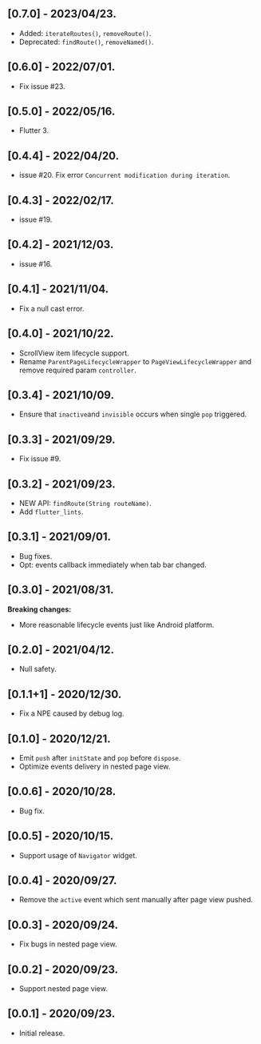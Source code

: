 ## [0.7.0] - 2023/04/23.

* Added: `iterateRoutes()`, `removeRoute()`.
* Deprecated: `findRoute()`, `removeNamed()`.

## [0.6.0] - 2022/07/01.

* Fix issue #23.

## [0.5.0] - 2022/05/16.

* Flutter 3.

## [0.4.4] - 2022/04/20.

* issue #20. Fix error `Concurrent modification during iteration`.

## [0.4.3] - 2022/02/17.

* issue #19.

## [0.4.2] - 2021/12/03.

* issue #16.

## [0.4.1] - 2021/11/04.

* Fix a null cast error.

## [0.4.0] - 2021/10/22.

* ScrollView item lifecycle support.
* Rename `ParentPageLifecycleWrapper` to `PageViewLifecycleWrapper` and remove required param `controller`.

## [0.3.4] - 2021/10/09.

* Ensure that `inactive`and `invisible` occurs when single `pop` triggered.

## [0.3.3] - 2021/09/29.

* Fix issue #9.

## [0.3.2] - 2021/09/23.

* NEW API: `findRoute(String routeName)`.
* Add `flutter_lints`.

## [0.3.1] - 2021/09/01.

* Bug fixes.
* Opt: events callback immediately when tab bar changed.

## [0.3.0] - 2021/08/31.

**Breaking changes:**

* More reasonable lifecycle events just like Android platform.

## [0.2.0] - 2021/04/12.

* Null safety.

## [0.1.1+1] - 2020/12/30.

* Fix a NPE caused by debug log.

## [0.1.0] - 2020/12/21.

* Emit `push` after `initState` and `pop` before `dispose`.
* Optimize events delivery in nested page view.

## [0.0.6] - 2020/10/28.

* Bug fix.

## [0.0.5] - 2020/10/15.

* Support usage of `Navigator` widget.

## [0.0.4] - 2020/09/27.

* Remove the `active` event which sent manually after page view pushed.

## [0.0.3] - 2020/09/24.

* Fix bugs in nested page view.

## [0.0.2] - 2020/09/23.

* Support nested page view.

## [0.0.1] - 2020/09/23.

* Initial release.
